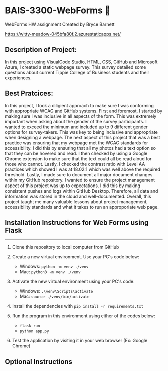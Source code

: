 # BAIS-3300-WebForms 👾
WebForms HW assignment
Created by Bryce Barnett

https://witty-meadow-045bfa80f.2.azurestaticapps.net/

## Description of Project:

In this project using VisualCode Studio, HTML, CSS, GitHub and Microsoft Azure, I created a static webpage survey. This survey detailed some questions about current Tippie College of Business students and their experiences. 

## Best Pratcices:
In this project, I took a diligient approach to make sure I was conforming with appropriate WCAG and GitHub systems. First and foremost, I started by making sure I was inclusive in all aspects of the form. This was extremely important when asking about the gender of the survey participants. I wanted to exceed the minimum and included up to 9 different gender options for survey-takers. This was key to being inclusive and appropriate when designing a webpage.
The next aspect of this project that was a best practice was ensuring that my webpage met the WCAG standards for accessibility. I did this by ensuring that all my photos had a text option so that they can be hovered and read. I then checked by using a Google Chrome extension to make sure that the text could all be read aloud for those who cannot. Lastly, I checked the contrast ratio with Level AA practices which showed I was at 18.02:1 which was well above the required threshold.
Lastly, I made sure to document all major document changes within my GitHub repository. I wanted to ensure the project management aspect of this project was up to expectations. I did this by making consistent pushes and logs within GitHub Desktop.  Therefore, all data and information was stored in the cloud and well-documented. 
Overall, this  project taught me many valuable lessons about project management, accessibility standards and what it takes to run an approporiate web page.


## Installation Instructions for Web Forms using Flask

---

1. Clone this repository to local computer from GitHub

2. Create a new virtual environment. Use your PC's code below:

   - Windows: `python -m venv ./venv`
   - Mac: `python3 -m venv ./venv`

3. Activate the new virtual environment using your PC's code:

   - Windows: `.\venv\Scripts\activate`
   - Mac: `source ./venv/bin/activate`

4. Install the dependencies with `pip install -r requirements.txt`

5. Run the program in this environment using either of the codes below:

   - `flask run`
   - `python app.py`

6. Test the application by visiting it in your web browser (Ex: Google Chrome)

## Optional Instructions


